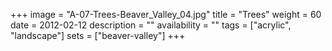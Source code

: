 +++
image = "A-07-Trees-Beaver_Valley_04.jpg"
title = "Trees"
weight = 60
date = 2012-02-12
description = ""
availability = ""
tags = ["acrylic", "landscape"]
sets = ["beaver-valley"]
+++
